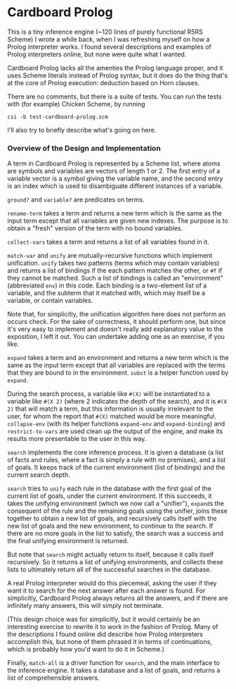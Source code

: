 Cardboard Prolog
================

This is a tiny inference engine (~120 lines of purely functional R5RS
Scheme) I wrote a while back, when I was refreshing myself on how a
Prolog interpreter works.  I found several descriptions and examples
of Prolog interpreters online, but none were quite what I wanted.

Cardboard Prolog lacks all the amenties the Prolog language proper, and
it uses Scheme literals instead of Prolog syntax, but it does do the thing
that's at the core of Prolog execution: deduction based on Horn clauses.

There are no comments, but there is a suite of tests.  You can run the
tests with (for example) Chicken Scheme, by running

    csi -b test-cardboard-prolog.scm

I'll also try to briefly describe what's going on here.

### Overview of the Design and Implementation

A term in Cardboard Prolog is represented by a Scheme list, where atoms
are symbols and variables are vectors of length 1 or 2.  The first
entry of a variable vector is a symbol giving the variable name, and the
second entry is an index which is used to disambiguate different instances
of a variable.

`ground?` and `variable?` are predicates on terms.

`rename-term` takes a term and returns a new term which is the same as
the input term except that all variables are given new indexes.  The
purpose is to obtain a "fresh" version of the term with no bound variables.

`collect-vars` takes a term and returns a list of all variables found
in it.

`match-var` and `unify` are mutually-recursive functions which implement
unification.  `unify` takes two patterns (terms which may contain
variables) and returns a list of bindings if the each pattern matches
the other, or `#f` if they cannot be matched.  Such a list of bindings
is called an "environment" (abbreviated `env`) in this code.  Each binding
is a two-element list of a variable, and the subterm that it matched with,
which may itself be a variable, or contain variables.

Note that, for simplicitly, the unification algorithm here does not perform
an occurs check.  For the sake of correctness, it should perform one, but
since it's very easy to implement and doesn't really add explanatory value
to the exposition,  I left it out.  You can undertake adding one as an
exercise, if you like.

`expand` takes a term and an environment and returns a new term which
is the same as the input term except that all variables are replaced
with the terms that they are bound to in the environment.  `subst` is a
helper function used by `expand`.

During the search process, a variable like `#(X)` will be instantiated
to a variable like `#(X 2)` (where 2 indicates the depth of the search),
and it is `#(X 2)` that will match a term, but this information is
usually irrelevant to the user, for whom the report that `#(X)` matched
would be more meaningful.  `collapse-env` (with its helper functions
`expand-env` and `expand-binding`) and `restrict-to-vars` are used clean
up the output of the engine, and make its results more presentable to
the user in this way.

`search` implements the core inference process.  It is given a database
(a list of facts and rules, where a fact is simply a rule with no
premises), and a list of goals.  It keeps track of the current
environment (list of bindings) and the current search depth.

`search` tries to `unify` each rule in the database with the first goal
of the current list of goals, under the current environment.  If this
succeeds, it takes the unifying environment (which we now call a
"unifier"), `expand`s the consequent of the rule and the remaining goals
using the unifier, joins these together to obtain a new list of goals,
and recursively calls itself with the new list of goals and the new
environment, to continue to the search.  If there are no more goals in
the list to satisfy, the search was a success and the final unifying
environment is returned.

But note that `search` might actually return to itself, because it
calls itself recursively.  So it returns a list of unifying environments,
and collects these lists to ultimately return all of the successful searches
in the database.

A real Prolog interpreter would do this piecemeal, asking the user if they
want it to search for the next answer after each answer is found.  For
simplicitly, Cardboard Prolog always returns all the answers, and
if there are infinitely many answers, this will simply not terminate.

(This design choice was for simplicitly, but it would certainly be
an interesting exercise to rewrite it to work in the fashion of Prolog.
Many of the descriptions I found online did describe how Prolog
interpreters accomplish this, but none of them phrased it in terms of
continuations, which is probably how you'd want to do it in Scheme.)

Finally, `match-all` is a driver function for `search`, and the main
interface to the inference engine.  It takes a database and a list of
goals, and returns a list of comprehensible answers.
